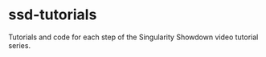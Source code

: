 # ssd-tutorials
Tutorials and code for each step of the Singularity Showdown video tutorial series.

